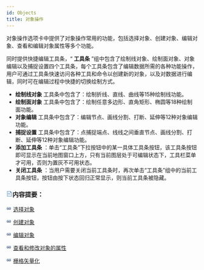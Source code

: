 ```yaml
---
id: Objects
title: 对象操作
---
```

对象操作选项卡中提供了对象操作常用的功能，包括选择对象、创建对象、编辑对象、查看和编辑对象属性等多个功能。

同时提供快捷编辑工具条，“ **工具条**
”组中包含了绘制线对象、绘制面对象、对象编辑以及捕捉设置四个工具条，每个工具条包含了编辑数据所需的各种功能操作，用户可通过工具条快速访问各种工具和命令以创建新的对象，以及对数据进行编辑，同时可在编辑过程中快捷的切换绘制方式。

* **绘制线对象** 工具条中包含了：绘制折线、直线、曲线等15种绘制线功能。
* **绘制面对象** 工具条中包含了：绘制任意多边形、直角矩形、椭圆等18种绘制面功能。
* **对象编辑** 工具条中包含了：编辑节点、画线分割、打断、延伸等12种对象编辑功能。
* **捕捉设置** 工具条中包含了：点捕捉端点、线线之间垂直节点、画线分割、打断、延伸等12种对象编辑功能。
* **添加工具条** ：单击“工具条”下拉按钮中的某一具体工具条按钮，该工具条按钮即可显示在当前地图窗口上方，只有当前图层处于可编辑状态下，工具栏菜单才可用，否则为置灰不可用状态。
* **关闭工具条** ：当用户需要关闭当前工具条时，再次单击“工具条”组中的当前工具条按钮，按钮由按下状态回归正常显示，则当前工具条被隐藏。

### ![](../../img/read.gif)内容提要：

![](../../img/smalltitle.png) [选择对象](SelectObjects/Selection.html)

![](../../img/smalltitle.png) [创建对象](CreateObjects/CreateGeometry.html)

![](../../img/smalltitle.png) [编辑对象](EditObjects/EdittingGeometry.html)

![](../../img/smalltitle.png) [查看和修改对象的属性](ObjectProperty.html)

![](../../img/smalltitle.png) [栅格矢量化](trace/AboutTrace.html)

